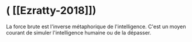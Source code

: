 # ( [[Ezratty-2018]])


La force brute est l'inverse métaphorique de l'intelligence. C'est un moyen courant de simuler l'intelligence humaine ou de la dépasser.



